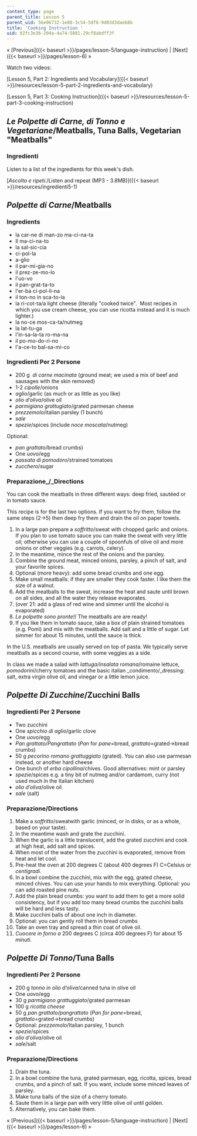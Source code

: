 ```yaml
---
content_type: page
parent_title: Lesson 5
parent_uid: 56e06732-1e88-3c54-5df6-9d03d3daeb8b
title: 'Cooking Instruction '
uid: 02fc3e36-204a-4a74-5081-29cf8abdff3f
---
```


« [Previous]({{< baseurl >}}/pages/lesson-5/language-instruction) | [Next]({{< baseurl >}}/pages/lesson-6) »

Watch two videos:

[Lesson 5, Part 2: Ingredients and Vocabulary]({{< baseurl >}}/resources/lesson-5-part-2-ingredients-and-vocabulary)

[Lesson 5, Part 3: Cooking Instruction]({{< baseurl >}}/resources/lesson-5-part-3-cooking-instruction)

_Le Polpette di Carne, di Tonno e Vegetariane_/Meatballs, Tuna Balls, Vegetarian "Meatballs"
--------------------------------------------------------------------------------------------

### Ingredienti

Listen to a list of the ingredients for this week's dish.

[_Ascolta e ripeti._/Listen and repeat (MP3 - 3.8MB)]({{< baseurl >}}/resources/ingredienti5-1)

_Polpette di Carne_/Meatballs
-----------------------------

### Ingredients

*   la car-ne di man-zo ma-ci-na-ta 
*   Il ma-ci-na-to
*   la sal-sic-cia
*   ci-pol-la
*   a-glio
*   il par-mi-gia-no
*   il prez-ze-mo-lo
*   l'uo-vo
*   il pan-grat-ta-to
*   l'er-ba ci-pol-li-na
*   il ton-no in sca-to-la
*   la ri-cot-ta/a light cheese (literally "cooked twice".  Most recipes in which you use cream cheese, you can use ricotta instead and it is much lighter.)
*   la no-ce mos-ca-ta/nutmeg
*   la lat-tu-ga
*   l'in-sa-la-ta ro-ma-na
*   il po-mo-do-ri-no
*   l'a-ce-to bal-sa-mi-co

### Ingredienti Per 2 Persone

*   200 g  _di_ _carne macinata_ (ground meat; we used a mix of beef and sausages with the skin removed)
*   1-2 _cipolle_/onions
*   _aglio_/garlic (as much or as little as you like)
*   _olio d’oliva_/olive oil
*   _parmigiano grattugiato_/grated parmesan cheese
*   _prezzemolo_/italian parsley (1 bunch)
*   _sale_
*   _spezie_/spices (include _noce moscata_/nutmeg)

Optional:

*   _pan grattato_/bread crumbs)
*   One _uovo_/egg
*   _passata di pomodoro_/strained tomatoes
*   _zucchero_/sugar

### Preparazione_/_Directions

You can cook the meatballs in three different ways: deep fried, sautéed or in tomato sauce.

This recipe is for the last two options. If you want to fry them, follow the same steps (2→5) then deep fry them and drain the oil on paper towels.

1.  In a large pan prepare a _soffritto_/sweat with chopped garlic and onions. If you plan to use tomato sauce you can make the sweat with very little oil; otherwise you can use a couple of spoonfuls of olive oil and more onions or other veggies (e.g. carrots, celery).
2.  In the meantime, mince the rest of the onions and the parsley.
3.  Combine the ground meat, minced onions, parsley, a pinch of salt, and your favorite spices.
4.  Optional (more heavy): add some bread crumbs and one egg.
5.  Make small meatballs: if they are smaller they cook faster. I like them the size of a walnut.
6.  Add the meatballs to the sweat, increase the heat and saute until brown on all sides, and all the water they release evaporates.
7.  (over 21: add a glass of red wine and simmer until the alcohol is evaporated)
8.  _Le polpette sono pronte!_/ The meatballs are are ready!
9.  If you like them in tomato sauce, take a box of plain strained tomatoes (e.g. Pomì) and mix with the meatballs. Add salt and a little of sugar. Let simmer for about 15 minutes, until the sauce is thick.

In the U.S. meatballs are usually served on top of pasta. We typically serve meatballs as a second course, with some veggies as a side.

In class we made a salad with _lattuga/insalata romana_/romaine lettuce, _pomodorini_/cherry tomatoes and the basic italian _condimento/_dressing: salt, extra virgin olive oil, and vinegar or a little lemon juice.

_Polpette Di Zucchine_/Zucchini Balls
-------------------------------------

### Ingredienti Per 2 Persone

*   Two zucchini
*   One _spicchio di aglio_/garlic clove
*   One _uovo_/egg
*   _Pan grattato/Pangrattato_ (_Pan_ for _pane_\=bread, _grattato_\=grated→bread crumbs)
*   50 g _pecorino romano_ _grattuggiato_ (grated). You can also use parmesan instead, or another hard cheese
*   One bunch of _erba cipollina_/chives. Good alternatives: mint or parsley
*   _spezie_/spices e.g. a tiny bit of nutmeg and/or cardamom, curry (not used much in the Italian kitchen)
*   _olio d’oliva_/olive oil
*   _sale_ (salt)

### Preparazione/Directions

1.  Make a _soffritto_/sweatwith garlic (minced, or in disks, or as a whole, based on your taste).
2.  In the meantime wash and grate the zucchini.
3.  When the garlic is a little translucent, add the grated zucchini and cook at high heat, add salt and spices.
4.  When most of the water from the zucchini is evaporated, remove from heat and let cool.
5.  Pre-heat the oven at 200 degrees C (about 400 degrees F) C=Celsius or _centigradi_.
6.  In a bowl combine the zucchini, mix with the egg, grated cheese, minced chives. You can use your hands to mix everything. Optional: you can add roasted pine nuts.
7.  Add the plain bread crumbs: you want to add them to get a more solid consistency, but if you add too many bread crumbs the zucchini balls will be hard and less tasty.
8.  Make zucchini balls of about one inch in diameter.
9.  Optional: you can gently roll them in bread crumbs
10.  Take an oven tray and spread a thin coat of olive oil.
11.  _Cuocere in forno a_ 200 degrees C (circa 400 degrees F) for about 15 _minuti_.

_Polpette Di Tonno_/Tuna Balls
------------------------------

### Ingredienti Per 2 Persone

*   200 g _tonno in olio d’oliva_/canned tuna in olive oil
*   One _uovo_/egg
*   30 g _parmigiano grattuggiato_/grated parmesan
*   100 g _ricotta cheese_
*   50 g _pan grattato/pangrattato_ (_Pan for pane_\=bread, _grattato_\=grated→bread crumbs)
*   Optional: _prezzemolo_/Italian parsley, 1 bunch
*   _spezie_/spices
*   _olio d’oliva_/olive oil
*   _sale_/salt

### Preparazione/Directions

1.  Drain the tuna.
2.  In a bowl combine the tuna, grated parmesan, egg, ricotta, spices, bread crumbs, and a pinch of salt. If you want, include some minced leaves of parsley.
3.  Make tuna balls of the size of a cherry tomato.
4.  Saute them in a large pan with very little olive oil until golden.
5.  Alternatively, you can bake them.

« [Previous]({{< baseurl >}}/pages/lesson-5/language-instruction) | [Next]({{< baseurl >}}/pages/lesson-6) »